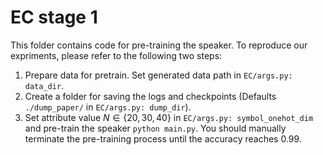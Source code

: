 # EC stage 1

This folder contains code for pre-training the speaker. To reproduce our expriments, please refer to the following two steps:

1. Prepare data for pretrain. Set generated data path in `EC/args.py: data_dir`.
2. Create a folder for saving the logs and checkpoints (Defaults `./dump_paper/` in `EC/args.py: dump_dir`).
3. Set attribute value $N \in \{20, 30, 40\}$ in `EC/args.py: symbol_onehot_dim` and pre-train the speaker `python main.py`. You should manually terminate the pre-training process until the accuracy reaches 0.99.
